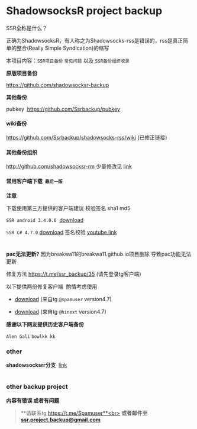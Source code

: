 <h1>ShadowsocksR project backup</h1>

SSR全称是什么？

正确为ShadowsocksR，有人称之为Shadowsocks-rss是错误的，rss是真正简单的整合(Really Simple Syndication)的缩写

本项目内容：`SSR项目备份` `常见问题` 以及 `SSR备份组织收录`

**原版项目备份**  

https://github.com/shadowsocksr-backup
 
**其他备份**

pubkey  https://github.com/Ssrbackup/pubkey

#### wiki备份

https://github.com/Ssrbackup/shadowsocks-rss/wiki  (已修正链接)

#### 其他备份组织

 http://github.com/shadowsocksr-rm  少量修改见 [link](https://github.com/ssrbackup/shadowsocks-rss/issues/4) 

#### 常用客户端下载  ```最后一版```

**注意**

下载使用第三方提供的客户端建议 校验签名 sha1 md5

```SSR android 3.4.0.6```  [download](https://github.com/SSRbackup/shadowsocks-rss/raw/master/android-history/ssr_3.4.0.6.apk) 

``` SSR C# 4.7.0 ``` [download](https://github.com/esdeathlove/panel-download/https://github.com/SSRbackup/shadowsocks-rss/blob/master/win-history/ShadowsocksR-4.7.0-win.7z) 签名校验 [youtube link](https://youtu.be/LLuUTQgEIJ4)
<h1></h1>
<b>pac无法更新?</b>  因为breakwa11的breakwa11.github.io项目删除 导致pac功能无法更新

修复方法 https://t.me/ssr_backup/35 (请先登录tg客户端)

以下提供两份修复客户端  酌情考虑使用

- [download](https://raw.githubusercontent.com/Ssrbackup/shadowsocks-rss/master/Revision/ShadowsocksR.zip) (来自tg `@spamuser` version4.7)

- [download](https://raw.githubusercontent.com/Ssrbackup/shadowsocks-rss/master/Revision/shadowsocksR.zip) (来自tg `@hinext` version4.7)

**感谢以下网友提供历史客户端备份**

```Alen Gali``` ```bowlkk kk```	

### other

**shadowsocksrr分支**  [link](https://github.com/shadowsocksrr)

<h1></h1>

### other backup project

**内容有错误 或者有问题**
>**请联系tg https://t.me/Spamuser**<br>
**或者邮件至 ssr.project.backup@gmail.com**
